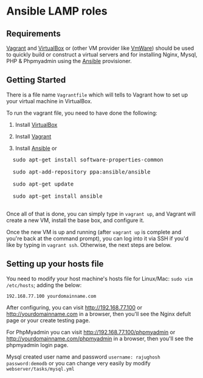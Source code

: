 # Ansible LAMP roles 

## Requirements
[Vagrant](https://www.vagrantup.com) and [VirtualBox](https://www.virtualbox.org) or (other VM provider like [VmWare](https://www.vmware.com)) should be used to quickly build or construct a virtual servers and for installing Nginx, Mysql, PHP & Phpmyadmin using the [Ansible](http://www.ansible.com/) provisioner.

## Getting Started
There is a file name `Vagrantfile` which will tells to Vagrant how to set up your virtual machine in VirtualBox.

To run the vagrant file, you need to have done the following:

  1. Install [VirtualBox](https://www.virtualbox.org/wiki/Downloads)
  
  2. Install [Vagrant](https://www.vagrantup.com/downloads.html)
  
  3. Install [Ansible](http://docs.ansible.com/intro_installation.html) or 
  
  <pre>
  sudo apt-get install software-properties-common

  sudo apt-add-repository ppa:ansible/ansible

  sudo apt-get update

  sudo apt-get install ansible
  </pre>

Once all of that is done, you can simply type in `vagrant up`, and Vagrant will create a new VM, install the base box, and configure it.

Once the new VM is up and running (after `vagrant up` is complete and you're back at the command prompt), you can log into it via SSH if you'd like by typing in `vagrant ssh`. Otherwise, the next steps are below.

## Setting up your hosts file

You need to modify your host machine's hosts file for Linux/Mac: `sudo vim /etc/hosts`; adding the below:

    192.168.77.100 yourdomainname.com

After configuring, you can visit http://192.168.77.100 or http://yourdomainname.com in a browser, then you'll see the Nginx defult page or your create testing page. 

For PhpMyadmin you can visit http://192.168.77.100/phpmyadmin or http://yourdomainname.com/phpmyadmin in a browser, then you'll see the phpmyadmin login page.

Mysql created user name and password  `username: rajughosh password:demodb` or you can change very easily by modify `webserver/tasks/mysql.yml`    

